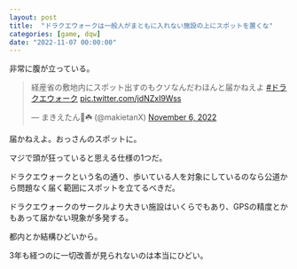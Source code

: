 ```yaml
---
layout: post
title:  "ドラクエウォークは一般人がまともに入れない施設の上にスポットを置くな"
categories: [game, dqw]
date: "2022-11-07 00:00:00"
---
```


非常に腹が立っている。

<blockquote class="twitter-tweet tw-align-center"><p lang="ja" dir="ltr">経産省の敷地内にスポット出すのもクソなんだわほんと届かねえよ <a href="https://twitter.com/hashtag/%E3%83%89%E3%83%A9%E3%82%AF%E3%82%A8%E3%82%A6%E3%82%A9%E3%83%BC%E3%82%AF?src=hash&amp;ref_src=twsrc%5Etfw">#ドラクエウォーク</a> <a href="https://t.co/jdNZxI9Wss">pic.twitter.com/jdNZxI9Wss</a></p>&mdash; まきえたん🥦☘️ (@makietanX) <a href="https://twitter.com/makietanX/status/1589250627435401216?ref_src=twsrc%5Etfw">November 6, 2022</a></blockquote> <script async src="https://platform.twitter.com/widgets.js" charset="utf-8"></script>

届かねえよ。おっさんのスポットに。

マジで頭が狂っていると思える仕様の1つだ。

ドラクエウォークという名の通り、歩いている人を対象にしているのなら公道から問題なく届く範囲にスポットを立てるべきだ。

ドラクエウォークのサークルより大きい施設はいくらでもあり、GPSの精度とかもあって届かない現象が多発する。

都内とか結構ひどいから。

3年も経つのに一切改善が見られないのは本当にひどい。
